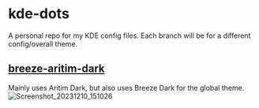 # kde-dots
A personal repo for my KDE config files. Each branch will be for a different config/overall theme.

## [breeze-aritim-dark](https://github.com/Syntthetix/kde-dots/tree/breeze-aritim-dark)
Mainly uses Aritim Dark, but also uses Breeze Dark for the global theme.
![Screenshot_20231210_151026](https://github.com/Syntthetix/kde-dots/assets/13398077/29e599c0-92ec-4d09-bff5-e59bac9d5e1c)
